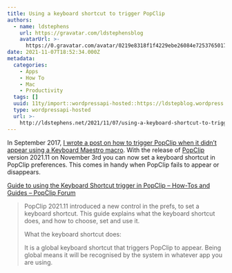 ```yaml
---
title: Using a keyboard shortcut to trigger PopClip
authors:
  - name: ldstephens
    url: https://gravatar.com/ldstephensblog
    avatarUrl: >-
      https://0.gravatar.com/avatar/0219e8318f1f4229ebe26084e7253765017f43ca0c631be37dc6d0b8ad6e40a4?s=96&d=identicon&r=G
date: 2021-11-07T18:52:34.000Z
metadata:
  categories:
    - Apps
    - How To
    - Mac
    - Productivity
  tags: []
  uuid: 11ty/import::wordpressapi-hosted::https://ldstepblog.wordpress.com/?p=3030
  type: wordpressapi-hosted
  url: >-
    http://ldstephens.net/2021/11/07/using-a-keyboard-shortcut-to-trigger-popclip/
---
```

In September 2017, [I wrote a post on how to trigger PopClip when it didn’t appear using a Keyboard Maestro macro](https://ldstephens.net/2017/09/15/how-to-open-the-popclip-menu-on-a-selection/). With the release of [PopClip](https://pilotmoon.com/popclip/) version 2021.11 on November 3rd you can now set a keyboard shortcut in PopClip preferences. This comes in handy when PopClip fails to appear or disappears.

[Guide to using the Keyboard Shortcut trigger in PopClip – How-Tos and Guides – PopClip Forum](https://forum.popclip.app/t/guide-to-using-the-keyboard-shortcut-trigger-in-popclip/201)

> PopClip 2021.11 introduced a new control in the prefs, to set a keyboard shortcut. This guide explains what the keyboard shortcut does, and how to choose, set and use it.
> 
> What the keyboard shortcut does:
> 
> It is a global keyboard shortcut that triggers PopClip to appear. Being global means it will be recognised by the system in whatever app you are using.